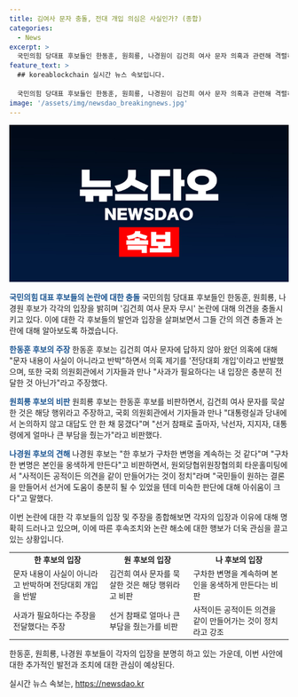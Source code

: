 ```yaml
---
title: 김여사 문자 충돌, 전대 개입 의심은 사실인가? (종합)
categories:
  - News
excerpt: >
  국민의힘 당대표 후보들인 한동훈, 원희룡, 나경원이 김건희 여사 문자 의혹과 관련해 격렬히 충돌하면서 논란이 확산되고 있다. 한 후보는 문자 내용이 사실이 아니라고 주장하고, 원후보와 나 후보는 한 후보를 총선 패배 책임론을 거듭 들며 비판하고 있다. 이에 대해 한 후보는 책임 뒤집어씌우기라며 반박하고, 원 후보와 나 후보는 공개적으로 사과를 요구하고 있다. 또한, 두 후보는 문자메시지를 통한 흑색선전과 관련해 언쟁 중이다. 각 후보들은 타운홀 미팅 등을 통해 지지를 얻으려고 노력 중이다.
feature_text: >
  ## koreablockchain 실시간 뉴스 속보입니다.

  국민의힘 당대표 후보들인 한동훈, 원희룡, 나경원이 김건희 여사 문자 의혹과 관련해 격렬히 충돌하면서 논란이 확산되고 있다. 한 후보는 문자 내용이 사실이 아니라고 주장하고, 원후보와 나 후보는 한 후보를 총선 패배 책임론을 거듭 들며 비판하고 있다. 이에 대해 한 후보는 책임 뒤집어씌우기라며 반박하고, 원 후보와 나 후보는 공개적으로 사과를 요구하고 있다. 또한, 두 후보는 문자메시지를 통한 흑색선전과 관련해 언쟁 중이다. 각 후보들은 타운홀 미팅 등을 통해 지지를 얻으려고 노력 중이다.
image: '/assets/img/newsdao_breakingnews.jpg'
---
```


<p><img src="/assets/img/newsdao_breakingnews.jpg" alt="koreablockchain 속보" /></p>

<p><b><span style="color: #1a5490;">국민의힘 대표 후보들의 논란에 대한 충돌</span></b>
국민의힘 당대표 후보들인 한동훈, 원희룡, 나경원 후보가 각각의 입장을 밝히며 '김건희 여사 문자 무시' 논란에 대해 의견을 충돌시키고 있다. 이에 대한 각 후보들의 발언과 입장을 살펴보면서 그들 간의 의견 충돌과 논란에 대해 알아보도록 하겠습니다.</p>

<p><b><span style="color: #1a5490;">한동훈 후보의 주장</span></b>
한동훈 후보는 김건희 여사 문자에 답하지 않아 왔던 의혹에 대해 "문자 내용이 사실이 아니라고 반박"하면서 의혹 제기를 '전당대회 개입'이라고 반발했으며, 또한 국회 의원회관에서 기자들과 만나 "사과가 필요하다는 내 입장은 충분히 전달한 것 아닌가"라고 주장했다.</p>

<p><b><span style="color: #1a5490;">원희룡 후보의 비판</span></b>
원희룡 후보는 한동훈 후보를 비판하면서, 김건희 여사 문자를 묵살한 것은 해당 행위라고 주장하고, 국회 의원회관에서 기자들과 만나 "대통령실과 당내에서 논의하지 않고 대답도 안 한 채 뭉갰다"며 "선거 참패로 출마자, 낙선자, 지지자, 대통령에게 얼마나 큰 부담을 줬는가"라고 비판했다.</p>

<p><b><span style="color: #1a5490;">나경원 후보의 견해</span></b>
나경원 후보는 "한 후보가 구차한 변명을 계속하는 것 같다"며 "구차한 변명은 본인을 옹색하게 만든다"고 비판하면서, 원외당협위원장협의회 타운홀미팅에서 "사적이든 공적이든 의견을 같이 만들어가는 것이 정치"라며 "국민들이 원하는 결론을 만들어서 선거에 도움이 충분히 될 수 있었을 텐데 미숙한 판단에 대해 아쉬움이 크다"고 말했다.</p>

<p>이번 논란에 대한 각 후보들의 입장 및 주장을 종합해보면 각자의 입장과 이유에 대해 명확히 드러나고 있으며, 이에 따른 후속조치와 논란 해소에 대한 행보가 더욱 관심을 끌고 있는 상황입니다.</p>

<table>
    <tr>
        <td style="text-align: center; height: 17px;"><b>한 후보의 입장</b></td>
        <td style="text-align: center; height: 17px;"><b>원 후보의 입장</b></td>
        <td style="text-align: center; height: 17px;"><b>나 후보의 입장</b></td>
    </tr>
    <tr>
        <td>문자 내용이 사실이 아니라고 반박하며 전당대회 개입을 반발</td>
        <td>김건희 여사 문자를 묵살한 것은 해당 행위라고 비판</td>
        <td>구차한 변명을 계속하며 본인을 옹색하게 만든다는 비판</td>
    </tr>
    <tr>
        <td>사과가 필요하다는 주장을 전달했다는 주장</td>
        <td>선거 참패로 얼마나 큰 부담을 줬는가를 비판</td>
        <td>사적이든 공적이든 의견을 같이 만들어가는 것이 정치라고 강조</td>
    </tr>
</table>

<p>한동훈, 원희룡, 나경원 후보들이 각자의 입장을 분명히 하고 있는 가운데, 이번 사안에 대한 추가적인 발전과 조치에 대한 관심이 예상된다.</p>
실시간 뉴스 속보는, <a href="https://newsdao.kr" rel="dofollow">https://newsdao.kr</a>


